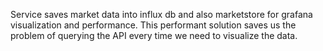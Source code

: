 Service saves market data into influx db and also marketstore for grafana visualization and performance.
This performant solution saves us the problem of querying the API every time we need to visualize the data.